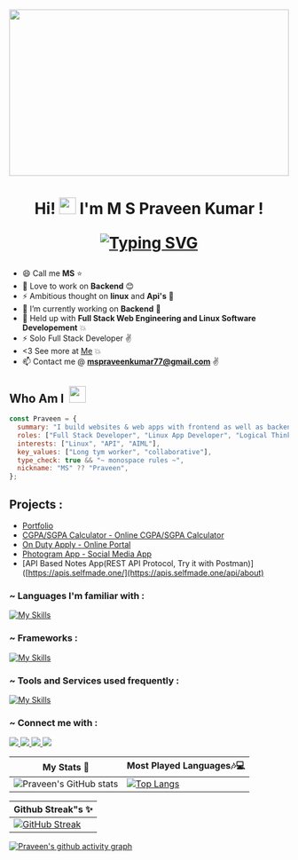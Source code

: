 #

<img src="welcome.gif" width="100%" height="300px">
<a align="center">
</a>
<h1 align="center"> Hi! <img  src="https://raw.githubusercontent.com/aemmadi/aemmadi/master/wave.gif" alt="chan" width="30px" height="30px"> I'm M S Praveen Kumar !

[![Typing SVG](<https://readme-typing-svg.herokuapp.com?font=Montserrat&color=%246333F5&vCenter=true&lines=A+Undergraduate+B.Tech+CSE+Student,;Studying+at+SRM+University(VDP).;A+Web+and+Backend+Developer.;I’ll+never+be+perfect,+but+I+can+be+better.>)](https://git.io/typing-svg)

</h1>

- 😄 Call me **MS** :star:
- 🔭 Love to work on **Backend** :blush:
- ⚡ Ambitious thought on **linux** and **Api's** :eyes:
- 🔭 I’m currently working on **Backend** :running:
- 🌱 Held up with **Full Stack Web Engineering and Linux Software Developement** :boom:
- ⚡ Solo Full Stack Developer :v:
- <3 See more at [Me](https://praveenms13.github.io/Portfolio/) :boom:
- 📫 Contact me @ **mspraveenkumar77@gmail.com** :v:

## Who Am I &nbsp;<img alt="" width="30" src="https://www.emoji.com/wp-content/uploads/filebase/3d%20icons/emoji-3d%20icons-glossy-3d-icons-%25F0%259F%2598%258E-%2509smiling-face-with-sunglasses-72dpi-forPersonalUseOnly.gif" />

```js
const Praveen = {
  summary: "I build websites & web apps with frontend as well as backend",
  roles: ["Full Stack Developer", "Linux App Developer", "Logical Thinking"],
  interests: ["Linux", "API", "AIML"],
  key_values: ["Long tym worker", "collaborative"],
  type_check: true && "~ 𝚖𝚘𝚗𝚘𝚜𝚙𝚊𝚌𝚎 𝚛𝚞𝚕𝚎𝚜 ~",
  nickname: "MS" ?? "Praveen",
};
```


## Projects :

 - [Portfolio](https://praveen.selfmade.one/)
 - [CGPA/SGPA Calculator - Online CGPA/SGPA Calculator](https://mycgpa.selfmade.one/)
 - [On Duty Apply - Online Portal](https://srmod.selfmade.one/)
 - [Photogram App - Social Media App](https://photogramapp.selfmade.one/)
 - [API Based Notes App(REST API Protocol, Try it with Postman)]([https://apis.selfmade.one/](https://apis.selfmade.one/api/about)




<h3 align="left"> ~ Languages I'm familiar with :</h3>

[![My Skills](https://skillicons.dev/icons?i=c,cpp,python,html,css,javascript,php&theme=light)](https://skillicons.dev)

<h3 align="left"> ~ Frameworks :</h3>

[![My Skills](https://skillicons.dev/icons?i=bootstrap,tailwind,laravel&theme=light)](https://skillicons.dev)

<h3 align="left"> ~ Tools and Services used frequently :</h3>

[![My Skills](https://skillicons.dev/icons?i=linux,git,github,gitlab,vscode,idea,docker,kubernetes,arduino,mysql&perline=5&theme=light)](https://skillicons.dev)

<h3 align="left"> ~ Connect me with :</h3>

<p align="left">
  <a href="https://www.instagram.com/praveen.ms_13/" >
    <img src="https://skillicons.dev/icons?i=instagram" />
  </a>
  <a href="https://www.linkedin.com/in/m-s-praveen-kumar-9036671bb/">
    <img src="https://skillicons.dev/icons?i=linkedin" />
  </a>
  <a href="https://discord.com/channels/@me">
    <img src="https://skillicons.dev/icons?i=discord" />
  </a>
  <a href="https://stackoverflow.com/users/18029902/praveen-ms">
    <img src="https://skillicons.dev/icons?i=stackoverflow" />
  </a>
</p>

| My Stats :sparkling_heart:                                                                                               | Most Played Languages:notes::computer:                                                                                                                  |
| ------------------------------------------------------------------------------------------------------------------------ | ------------------------------------------------------------------------------------------------------------------------------------------------------- |
| ![Praveen's GitHub stats](https://github-readme-stats.vercel.app/api?username=Praveenms13&show_icons=true&theme=radical) | [![Top Langs](https://github-readme-stats.vercel.app/api/top-langs/?username=Praveenms13&layout=compact&theme=radical)](https://github.com/Praveenms13) |

| Github Streak"s :sparkles: 
| ------------------------------------------------------------------------------------------------------------------------------------ |
| [![GitHub Streak](https://github-readme-streak-stats.herokuapp.com/?user=Praveenms13&theme=radical)](https://github.com/Praveenms13) | 





[![Praveen's github activity graph](https://github-readme-activity-graph.cyclic.app/graph?username=Praveenms13&theme=tokyo-night)](https://github.com/ashutosh00710/github-readme-activity-graph)

